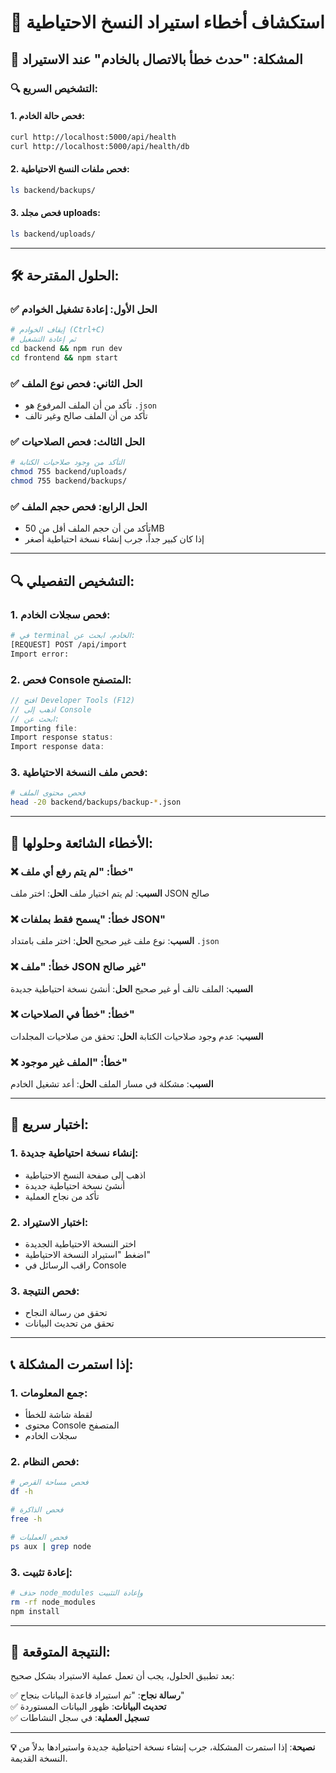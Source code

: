 # 🔧 استكشاف أخطاء استيراد النسخ الاحتياطية

## 🚨 المشكلة: "حدث خطأ بالاتصال بالخادم" عند الاستيراد

### 🔍 التشخيص السريع:

#### 1. فحص حالة الخادم:
```bash
curl http://localhost:5000/api/health
curl http://localhost:5000/api/health/db
```

#### 2. فحص ملفات النسخ الاحتياطية:
```bash
ls backend/backups/
```

#### 3. فحص مجلد uploads:
```bash
ls backend/uploads/
```

---

## 🛠️ الحلول المقترحة:

### ✅ الحل الأول: إعادة تشغيل الخوادم
```bash
# إيقاف الخوادم (Ctrl+C)
# ثم إعادة التشغيل
cd backend && npm run dev
cd frontend && npm start
```

### ✅ الحل الثاني: فحص نوع الملف
- تأكد من أن الملف المرفوع هو `.json`
- تأكد من أن الملف صالح وغير تالف

### ✅ الحل الثالث: فحص الصلاحيات
```bash
# التأكد من وجود صلاحيات الكتابة
chmod 755 backend/uploads/
chmod 755 backend/backups/
```

### ✅ الحل الرابع: فحص حجم الملف
- تأكد من أن حجم الملف أقل من 50MB
- إذا كان كبير جداً، جرب إنشاء نسخة احتياطية أصغر

---

## 🔍 التشخيص التفصيلي:

### 1. فحص سجلات الخادم:
```bash
# في terminal الخادم، ابحث عن:
[REQUEST] POST /api/import
Import error:
```

### 2. فحص Console المتصفح:
```javascript
// افتح Developer Tools (F12)
// اذهب إلى Console
// ابحث عن:
Importing file:
Import response status:
Import response data:
```

### 3. فحص ملف النسخة الاحتياطية:
```bash
# فحص محتوى الملف
head -20 backend/backups/backup-*.json
```

---

## 🎯 الأخطاء الشائعة وحلولها:

### ❌ خطأ: "لم يتم رفع أي ملف"
**السبب**: لم يتم اختيار ملف
**الحل**: اختر ملف JSON صالح

### ❌ خطأ: "يسمح فقط بملفات JSON"
**السبب**: نوع ملف غير صحيح
**الحل**: اختر ملف بامتداد `.json`

### ❌ خطأ: "ملف JSON غير صالح"
**السبب**: الملف تالف أو غير صحيح
**الحل**: أنشئ نسخة احتياطية جديدة

### ❌ خطأ: "خطأ في الصلاحيات"
**السبب**: عدم وجود صلاحيات الكتابة
**الحل**: تحقق من صلاحيات المجلدات

### ❌ خطأ: "الملف غير موجود"
**السبب**: مشكلة في مسار الملف
**الحل**: أعد تشغيل الخادم

---

## 🧪 اختبار سريع:

### 1. إنشاء نسخة احتياطية جديدة:
- اذهب إلى صفحة النسخ الاحتياطية
- أنشئ نسخة احتياطية جديدة
- تأكد من نجاح العملية

### 2. اختبار الاستيراد:
- اختر النسخة الاحتياطية الجديدة
- اضغط "استيراد النسخة الاحتياطية"
- راقب الرسائل في Console

### 3. فحص النتيجة:
- تحقق من رسالة النجاح
- تحقق من تحديث البيانات

---

## 📞 إذا استمرت المشكلة:

### 1. جمع المعلومات:
- لقطة شاشة للخطأ
- محتوى Console المتصفح
- سجلات الخادم

### 2. فحص النظام:
```bash
# فحص مساحة القرص
df -h

# فحص الذاكرة
free -h

# فحص العمليات
ps aux | grep node
```

### 3. إعادة تثبيت:
```bash
# حذف node_modules وإعادة التثبيت
rm -rf node_modules
npm install
```

---

## 🎯 النتيجة المتوقعة:

بعد تطبيق الحلول، يجب أن تعمل عملية الاستيراد بشكل صحيح:

✅ **رسالة نجاح**: "تم استيراد قاعدة البيانات بنجاح"  
✅ **تحديث البيانات**: ظهور البيانات المستوردة  
✅ **تسجيل العملية**: في سجل النشاطات  

---

**💡 نصيحة**: إذا استمرت المشكلة، جرب إنشاء نسخة احتياطية جديدة واستيرادها بدلاً من النسخة القديمة. 